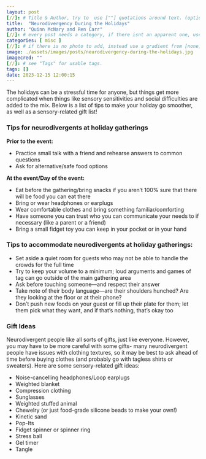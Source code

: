 ```yaml
---
layout: post
[//]: # Title & Author, try to  use [""] quotations around text. (optional, just formality).
title:  "Neurodivergency During the Holidays"
author: "Quinn McNary and Ren Carr"
[//]: # every post needs a category, if there isnt an apparent one, use [misc].
categories: [ misc ]
[//]: # if there is no photo to add, instead use a gradient from [none] folder by picking a number from 1-10. (all gradients are .jpg)
image: ./assets/images/posts/neurodivergency-during-the-holidays.jpg
imagecred: ""
[//]: # see "Tags" for usable tags.
tags: []
date: 2023-12-15 12:00:15
---
```

The holidays can be a stressful time for anyone, but things get more complicated when things like sensory sensitivities and social difficulties are added to the mix. Below is a list of tips to make your holiday go smoother, as well as a sensory-related gift list!

### Tips for neurodivergents at holiday gatherings

**Prior to the event:**

- Practice small talk with a friend and rehearse answers to common questions
- Ask for alternative/safe food options

**At the event/Day of the event:**

- Eat before the gathering/bring snacks if you aren’t 100% sure that there will be food you can eat there
- Bring or wear headphones or earplugs
- Wear comfortable clothes and bring something familiar/comforting 
- Have someone you can trust who you can communicate your needs to if necessary (like a parent or a friend)
- Bring a small fidget toy you can keep in your pocket or in your hand


### Tips to accommodate neurodivergents at holiday gatherings:

- Set aside a quiet room for guests who may not be able to handle the crowds for the full time
- Try to keep your volume to a minimum; loud arguments and games of tag can go outside of the main gathering area
- Ask before touching someone—and respect their answer
- Take note of their body language—are their shoulders hunched? Are they looking at the floor or at their phone? 
- Don’t push new foods on your guest or fill up their plate for them; let them pick what they want, and if that’s nothing, that’s okay too

### Gift Ideas

Neurodivergent people like all sorts of gifts, just like everyone. However, you may have to be more careful with some gifts- many neurodivergent people have issues with clothing textures, so it may be best to ask ahead of time before buying clothes (and probably go with tagless shirts or sweaters). Here are some sensory-related gift ideas:

- Noise-cancelling headphones/Loop earplugs
- Weighted blanket
- Compression clothing
- Sunglasses
- Weighted stuffed animal
- Chewelry (or just food-grade silicone beads to make your own!)
- Kinetic sand
- Pop-Its
- Fidget spinner or spinner ring
- Stress ball
- Gel timer
- Tangle